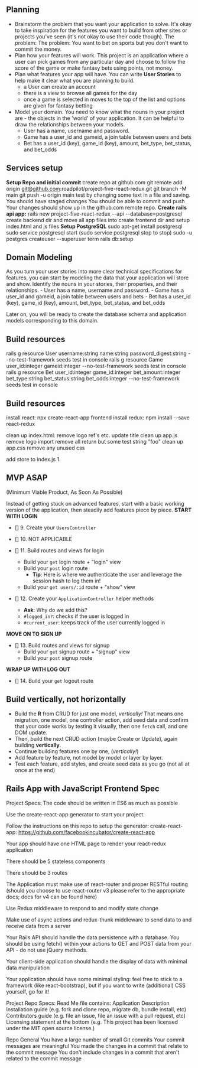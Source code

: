 ## Planning

- Brainstorm the problem that you want your application to solve. It's okay to take inspiration for the features you want to build from other sites or projects you've seen (it's not okay to use their code though).
    The problem: The problem: You want to bet on sports but you don't want to commit the money. 
- Plan how your features will work.
    This project is an application where a user can pick games from any particular day and choose to follow the score of the game or make fantasy bets using points, not money.
- Plan what features your app will have. You can write **User Stories** to help make it clear what you are planning to build.
    - a User can create an account
    - there is a view to browse all games for the day
    - once a game is selected in moves to the top of the list and options are given for fantasy betting
- Model your domain. You need to know what the nouns in your project are - the objects in the 'world' of your application. It can be helpful to draw the relationships between your models.
    - User has a name, username and password.
    - Game has a user_id and gameid, a join table between users and bets
    - Bet has a user_id (key), game_id (key), amount, bet_type, bet_status, and bet_odds 
    
## Services setup
**Setup Repo and initial commit**
    create repo at github.com
    git remote add origin git@github.com:roadpilot/project-five-react-redux.git
    git branch -M main
    git push -u origin main
    test by changing some text in a file and saving.
    You should have staged changes
    You should be able to commit and push
    Your changes should show up in the github.com remote repo.
**Create rails api app:**
    rails new project-five-react-redux --api --database=postgresql
    create backend dir and move all app files into
    create frontend dir and setup index.html and js files
**Setup PostgreSQL**
    sudo apt-get install postgresql
    sudo service postgresql start (sudo service postgresql stop to stop)
    sudo -u postgres createuser --superuser term
    rails db:setup

## Domain Modeling
As you turn your user stories into more clear technical specifications for features, you can start by modeling the data that your application will store and show. Identify the nouns in your stories, their properties, and their relationships.
    - User has a name, username and password.
    - Game has a user_id and gameid, a join table between users and bets
    - Bet has a user_id (key), game_id (key), amount, bet_type, bet_status, and bet_odds 

Later on, you will be ready to create the database schema and application models corresponding to this domain.

## Build resources
rails g resource User username:string name:string password_digest:string --no-test-framework
    seeds
    test in console
rails g resource Game user_id:integer gameid:integer --no-test-framework
    seeds
    test in console
rails g resource Bet user_id:integer game_id:integer bet_amount:integer bet_type:string bet_status:string bet_odds:integer --no-test-framework
    seeds
    test in console

## Build resources
install react: npx create-react-app frontend
install redux: npm install --save react-redux

clean up index.html:
    remove logo ref's etc.
    update title
clean up app.js
    remove logo import
    remove all return but some test string "foo"
clean up app.css
    remove any unused css

add store to index.js
    1. 


## MVP ASAP
(Minimum Viable Product, As Soon As Possible)

Instead of getting stuck on advanced features, start with a basic working version of the application, then steadily add features piece by piece.
**START WITH LOGIN**

- [] 9. Create your `UsersController`

- [] 10. NOT APPLICABLE

- [] 11. Build routes and views for login
  - Build your `get` login route + "login" view
  - Build your `post` login route
      - **Tip**: Here is where we authenticate the user and leverage the session hash to log them in!
  - Build your `get users/:id` route + "show" view

- [] 12. Create your `ApplicationController` helper methods
  - **Ask**: Why do we add this?
  - `#logged_in?`: checks if the user is logged in
  - `#current_user`: keeps track of the user currently logged in

**MOVE ON TO SIGN UP**
- [] 13. Build routes and views for signup
  - Build your `get` signup route + "signup" view
  - Build your `post` signup route

**WRAP UP WITH LOG OUT**
- [] 14. Build your `get` logout route

## Build vertically, not horizontally

- Build the **R** from CRUD for just one model, _vertically!_ That means one migration, one model, one controller action, add seed data and confirm that your code works by testing it visually, then one `fetch` call, and one DOM update. 
- Then, build the next CRUD action (maybe Create or Update), again building **vertically**.
- Continue building features one by one, (_vertically!_)
- Add feature by feature, not model by model or layer by layer.
- Test each feature, add styles, and create seed data as you go (not all at once at the end)


## Rails App with JavaScript Frontend Spec

Project Specs:
The code should be written in ES6 as much as possible

Use the create-react-app generator to start your project.

Follow the instructions on this repo to setup the generator: create-react-app: https://github.com/facebookincubator/create-react-app

Your app should have one HTML page to render your react-redux application

There should be 5 stateless components

There should be 3 routes

The Application must make use of react-router and proper RESTful routing (should you choose to use react-router v3 please refer to the appropriate docs; docs for v4 can be found here)

Use Redux middleware to respond to and modify state change

Make use of async actions and redux-thunk middleware to send data to and receive data from a server

Your Rails API should handle the data persistence with a database. You should be using fetch() within your actions to GET and POST data from your API - do not use jQuery methods.

Your client-side application should handle the display of data with minimal data manipulation

Your application should have some minimal styling: feel free to stick to a framework (like react-bootstrap), but if you want to write (additional) CSS yourself, go for it!

Project Repo Specs:
Read Me file contains:
    Application Description
    Installation guide (e.g. fork and clone repo, migrate db, bundle install, etc)
    Contributors guide (e.g. file an issue, file an issue with a pull request, etc)
    Licensing statement at the bottom (e.g. This project has been licensed under the MIT open source license.)

Repo General
    You have a large number of small Git commits
    Your commit messages are meaningful
    You made the changes in a commit that relate to the commit message
    You don't include changes in a commit that aren't related to the commit message
